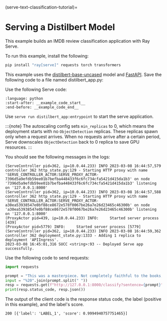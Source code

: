 (serve-text-classification-tutorial)=

# Serving a Distilbert Model
This example builds an IMDB review classification application with Ray Serve.

To run this example, install the following:

```bash
pip install "ray[serve]" requests torch transformers
```

This example uses the [distilbert-base-uncased](https://huggingface.co/docs/transformers/tasks/sequence_classification) model and [FastAPI](https://fastapi.tiangolo.com/). Save the following code to a file named distilbert_app.py:

Use the following Serve code:
```{literalinclude} ../doc_code/distilbert.py
:language: python
:start-after: __example_code_start__
:end-before: __example_code_end__
```

Use `serve run distilbert_app:entrypoint` to start the serve application.

:::{note}
The autoscaling config sets `min_replicas` to 0, which means the deployment starts with no `ObjectDetection` replicas. These replicas spawn only when a request arrives. When no requests arrive after a certain period, Serve downscales `ObjectDetection` back to 0 replica to save GPU resources.
:::

You should see the following messages in the logs:
```text
(ServeController pid=362, ip=10.0.44.233) INFO 2023-03-08 16:44:57,579 controller 362 http_state.py:129 - Starting HTTP proxy with name 'SERVE_CONTROLLER_ACTOR:SERVE_PROXY_ACTOR-7396d5a9efdb59ee01b7befba448433f6c6fc734cfa5421d415da1b3' on node '7396d5a9efdb59ee01b7befba448433f6c6fc734cfa5421d415da1b3' listening on '127.0.0.1:8000'
(ServeController pid=362, ip=10.0.44.233) INFO 2023-03-08 16:44:57,588 controller 362 http_state.py:129 - Starting HTTP proxy with name 'SERVE_CONTROLLER_ACTOR:SERVE_PROXY_ACTOR-a30ea53938547e0bf88ce8672e578f0067be26a7e26d23465c46300b' on node 'a30ea53938547e0bf88ce8672e578f0067be26a7e26d23465c46300b' listening on '127.0.0.1:8000'
(ProxyActor pid=439, ip=10.0.44.233) INFO:     Started server process [439]
(ProxyActor pid=5779) INFO:     Started server process [5779]
(ServeController pid=362, ip=10.0.44.233) INFO 2023-03-08 16:44:59,362 controller 362 deployment_state.py:1333 - Adding 1 replica to deployment 'APIIngress'.
2023-03-08 16:45:01,316 SUCC <string>:93 -- Deployed Serve app successfully.
```

Use the following code to send requests:
```python
import requests

prompt = "This was a masterpiece. Not completely faithful to the books, but enthralling from beginning to end. Might be my favorite of the three."
input = "%20".join(prompt.split(" "))
resp = requests.get(f"http://127.0.0.1:8000/classify?sentence={prompt}")
print(resp.status_code, resp.json())
```
The output of the client code is the response status code, the label (positive in this example), and the label's score.
```text
200 [{'label': 'LABEL_1', 'score': 0.9994940757751465}]
```
